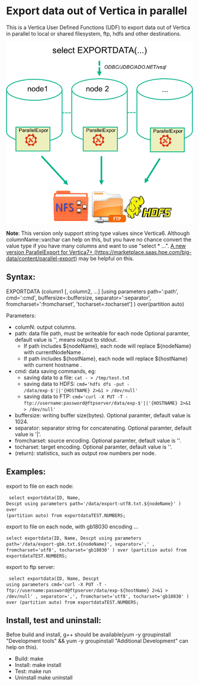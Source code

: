 <html lang="zn_CN"> <head> <meta charset='utf-8'> <title>Export data out of Vertica in parallel</title> </head> <body>

Export data out of Vertica in parallel
==========
This is a Vertica User Defined Functions (UDF) to export data out of Vertica in parallel to local or shared filesystem, ftp, hdfs and other destinations.

![vertica_export](./imgs/vertica_export.png)

**Note**: This version only support string type values since Vertica6. 
Although columnName::varchar can help on this, but you have no chance convert the value type if you have many columns and want to use "select * ...".
[A new version ParallelExport for Vertica7+ (https://marketplace.saas.hpe.com/big-data/content/parallel-export)](https://marketplace.saas.hpe.com/big-data/content/parallel-export) may be helpful on this.

Syntax:
----------

EXPORTDATA (column1 [, column2, ...] [using parameters path=':path', cmd=':cmd', buffersize=:buffersize, separator=':separator', fromcharset=':fromcharset', 'tocharset=:tocharset'] ) over(partition auto)

Parameters:

 * columN: output columns.
 * path: data file path, must be writeable for each node Optional paramter, default value is '', means output to stdout.
   - If path includes ${nodeName}, each node will replace ${nodeName} with currentNodeName .
   - If path includes ${hostName}, each node will replace ${hostName} with current hostname .
 * cmd: data saving commands, eg:
   - saving data to a file: <code>cat - > /tmp/test.tx</code>t
   - saving data to HDFS: <code>cmd='hdfs dfs -put - /data/exp-$'||'{HOSTNAME} 2>&1 > /dev/null'</code> 
   - saving data to FTP: <code>cmd='curl -X PUT -T - ftp://username:password@ftpserver/data/exp-$'||'{HOSTNAME} 2>&1 > /dev/null'</code> 
 * buffersize: writing buffer size(bytes). Optional paramter, default value is 1024.
 * separator: separator string for concatenating. Optional paramter, default value is '|'.
 * fromcharset: source encoding. Optional paramter, default value is ''.
 * tocharset: target encoding. Optional paramter, default value is ''.
 * (return): statistics, such as output row numbers per node. 

Examples:
----------
export to file on each node:
<code><pre>
	select exportdata(ID, Name, Descpt
		using parameters path='/data/export-utf8.txt.${nodeName}'
	) over (partition auto) 
	from exportdataTEST.NUMBERS;
</code></pre>

export to file on each node, with gb18030 encoding ...
<code><pre>
	select exportdata(ID, Name, Descpt 
		using parameters path='/data/export-gbk.txt.${nodeName}', separator=','
		  , fromcharset='utf8', tocharset='gb18030'
		) over (partition auto) 
	from exportdataTEST.NUMBERS;
</code></pre>

export to ftp server:
<code><pre>
	select exportdata(ID, Name, Descpt 
		using parameters cmd='curl -X PUT -T - ftp://username:password@ftpserver/data/exp-${hostName} 2>&1 > /dev/null'
		  , separator=',', fromcharset='utf8', tocharset='gb18030'
		) over (partition auto) 
	from exportdataTEST.NUMBERS;
</code></pre>


Install, test and uninstall:
----------
Befoe build and install, g++ should be available(yum -y groupinstall "Development tools" && yum -y groupinstall "Additional Development" can help on this).

 * Build: make
 * Install: make install
 * Test: make run
 * Uninstall make uninstall

</body> </html>



